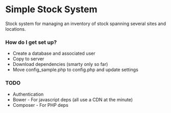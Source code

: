 # Simple Stock System #

Stock system for managing an inventory of stock spanning several sites and locations.

### How do I get set up? ###

 * Create a database and associated user
 * Copy to server
 * Download dependencies (smarty only so far)
 * Move config_sample.php to config.php and update settings

### TODO ###
 * Authentication
 * Bower - For javascript deps (all use a CDN at the minute)
 * Composer - For PHP deps
